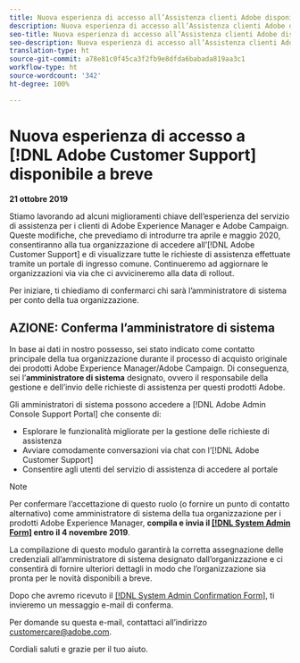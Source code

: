 ```yaml
---
title: Nuova esperienza di accesso all’Assistenza clienti Adobe disponibile a breve - Contatto per l’implementazione di AEM
description: Nuova esperienza di accesso all’Assistenza clienti Adobe disponibile a breve - Contatto per l’implementazione di AEM
seo-title: Nuova esperienza di accesso all’Assistenza clienti Adobe disponibile a breve - Contatto per l’implementazione di AEM
seo-description: Nuova esperienza di accesso all’Assistenza clienti Adobe disponibile a breve - Contatto per l’implementazione di AEM
translation-type: ht
source-git-commit: a78e81c0f45ca3f2fb9e8dfda6babada819aa3c1
workflow-type: ht
source-wordcount: '342'
ht-degree: 100%

---
```



# Nuova esperienza di accesso a [!DNL Adobe Customer Support] disponibile a breve

**21 ottobre 2019**

Stiamo lavorando ad alcuni miglioramenti chiave dell’esperienza del servizio di assistenza per i clienti di Adobe Experience Manager e Adobe Campaign. Queste modifiche, che prevediamo di introdurre tra aprile e maggio 2020, consentiranno alla tua organizzazione di accedere all’[!DNL Adobe Customer Support] e di visualizzare tutte le richieste di assistenza effettuate tramite un portale di ingresso comune. Continueremo ad aggiornare le organizzazioni via via che ci avvicineremo alla data di rollout.

Per iniziare, ti chiediamo di confermarci chi sarà l’amministratore di sistema per conto della tua organizzazione.

## AZIONE: Conferma l’amministratore di sistema

In base ai dati in nostro possesso, sei stato indicato come contatto principale della tua organizzazione durante il processo di acquisto originale dei prodotti Adobe Experience Manager/Adobe Campaign. Di conseguenza, sei l’**amministratore di sistema** designato, ovvero il responsabile della gestione e dell’invio delle richieste di assistenza per questi prodotti Adobe.

Gli amministratori di sistema possono accedere a [!DNL Adobe Admin Console Support Portal] che consente di:

* Esplorare le funzionalità migliorate per la gestione delle richieste di assistenza
* Avviare comodamente conversazioni via chat con l’[!DNL Adobe Customer Support]
* Consentire agli utenti del servizio di assistenza di accedere al portale

>[!NOTE]
>
>Per confermare l’accettazione di questo ruolo (o fornire un punto di contatto alternativo) come amministratore di sistema della tua organizzazione per i prodotti Adobe Experience Manager, **compila e invia il [[!DNL System Admin Form]](https://adobe.allegiancetech.com/cgi-bin/qwebcorporate.dll?idx=N5M8RY) entro il 4 novembre 2019**.
>
>La compilazione di questo modulo garantirà la corretta assegnazione delle credenziali all’amministratore di sistema designato dall’organizzazione e ci consentirà di fornire ulteriori dettagli in modo che l’organizzazione sia pronta per le novità disponibili a breve.

Dopo che avremo ricevuto il [[!DNL System Admin Confirmation Form]](https://adobe.allegiancetech.com/cgi-bin/qwebcorporate.dll?idx=N5M8RY), ti invieremo un messaggio e-mail di conferma.

Per domande su questa e-mail, contattaci all’indirizzo customercare@adobe.com.

Cordiali saluti e grazie per il tuo aiuto.

